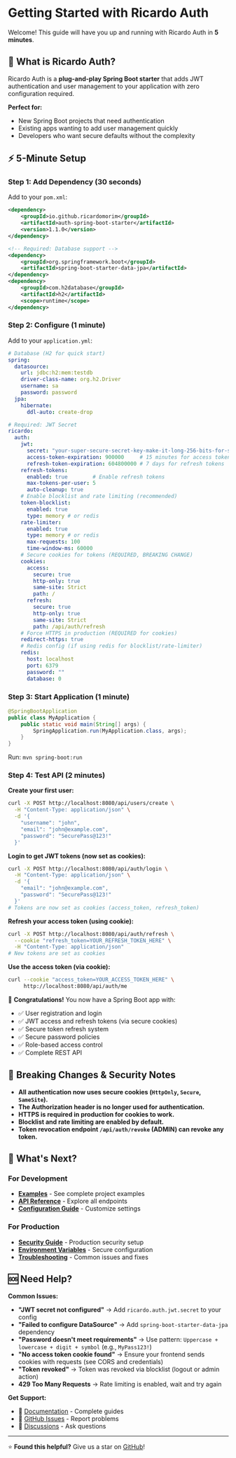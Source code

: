 # Getting Started with Ricardo Auth

Welcome! This guide will have you up and running with Ricardo Auth in **5 minutes**.

## 🚀 What is Ricardo Auth?

Ricardo Auth is a **plug-and-play Spring Boot starter** that adds JWT authentication and user management to your application with zero configuration required.

**Perfect for:**
- New Spring Boot projects that need authentication
- Existing apps wanting to add user management quickly
- Developers who want secure defaults without the complexity

## ⚡ 5-Minute Setup

### Step 1: Add Dependency (30 seconds)

Add to your `pom.xml`:
```xml
<dependency>
    <groupId>io.github.ricardomorim</groupId>
    <artifactId>auth-spring-boot-starter</artifactId>
    <version>1.1.0</version>
</dependency>

<!-- Required: Database support -->
<dependency>
    <groupId>org.springframework.boot</groupId>
    <artifactId>spring-boot-starter-data-jpa</artifactId>
</dependency>
<dependency>
    <groupId>com.h2database</groupId>
    <artifactId>h2</artifactId>
    <scope>runtime</scope>
</dependency>
```

### Step 2: Configure (1 minute)

Add to your `application.yml`:
```yaml
# Database (H2 for quick start)
spring:
  datasource:
    url: jdbc:h2:mem:testdb
    driver-class-name: org.h2.Driver
    username: sa
    password: password
  jpa:
    hibernate:
      ddl-auto: create-drop

# Required: JWT Secret
ricardo:
  auth:
    jwt:
      secret: "your-super-secure-secret-key-make-it-long-256-bits-for-security"
      access-token-expiration: 900000     # 15 minutes for access tokens
      refresh-token-expiration: 604800000 # 7 days for refresh tokens
    refresh-tokens:
      enabled: true        # Enable refresh tokens
      max-tokens-per-user: 5
      auto-cleanup: true
    # Enable blocklist and rate limiting (recommended)
    token-blocklist:
      enabled: true
      type: memory # or redis
    rate-limiter:
      enabled: true
      type: memory # or redis
      max-requests: 100
      time-window-ms: 60000
    # Secure cookies for tokens (REQUIRED, BREAKING CHANGE)
    cookies:
      access:
        secure: true
        http-only: true
        same-site: Strict
        path: /
      refresh:
        secure: true
        http-only: true
        same-site: Strict
        path: /api/auth/refresh
    # Force HTTPS in production (REQUIRED for cookies)
    redirect-https: true
    # Redis config (if using redis for blocklist/rate-limiter)
    redis:
      host: localhost
      port: 6379
      password: ""
      database: 0
```

### Step 3: Start Application (1 minute)

```java
@SpringBootApplication
public class MyApplication {
    public static void main(String[] args) {
        SpringApplication.run(MyApplication.class, args);
    }
}
```

Run: `mvn spring-boot:run`

### Step 4: Test API (2 minutes)

**Create your first user:**
```bash
curl -X POST http://localhost:8080/api/users/create \
  -H "Content-Type: application/json" \
  -d '{
    "username": "john",
    "email": "john@example.com",
    "password": "SecurePass@123!"
  }'
```

**Login to get JWT tokens (now set as cookies):**
```bash
curl -X POST http://localhost:8080/api/auth/login \
  -H "Content-Type: application/json" \
  -d '{
    "email": "john@example.com",
    "password": "SecurePass@123!"
  }'
# Tokens are now set as cookies (access_token, refresh_token)
```

**Refresh your access token (using cookie):**
```bash
curl -X POST http://localhost:8080/api/auth/refresh \
  --cookie "refresh_token=YOUR_REFRESH_TOKEN_HERE" \
  -H "Content-Type: application/json"
# New tokens are set as cookies
```

**Use the access token (via cookie):**
```bash
curl --cookie "access_token=YOUR_ACCESS_TOKEN_HERE" \
     http://localhost:8080/api/auth/me
```

🎉 **Congratulations!** You now have a Spring Boot app with:
- ✅ User registration and login
- ✅ JWT access and refresh tokens (via secure cookies)
- ✅ Secure token refresh system
- ✅ Secure password policies
- ✅ Role-based access control
- ✅ Complete REST API

## 🚨 Breaking Changes & Security Notes

- **All authentication now uses secure cookies (`HttpOnly`, `Secure`, `SameSite`).**
- **The Authorization header is no longer used for authentication.**
- **HTTPS is required in production for cookies to work.**
- **Blocklist and rate limiting are enabled by default.**
- **Token revocation endpoint `/api/auth/revoke` (ADMIN) can revoke any token.**

## 🎯 What's Next?

### For Development
- **[Examples](docs/examples.md)** - See complete project examples
- **[API Reference](docs/api-reference.md)** - Explore all endpoints
- **[Configuration Guide](docs/configuration.md)** - Customize settings

### For Production
- **[Security Guide](docs/security-guide.md)** - Production security setup
- **[Environment Variables](docs/configuration-guide.md#environment-variables)** - Secure configuration
- **[Troubleshooting](docs/troubleshooting.md)** - Common issues and fixes

## 🆘 Need Help?

**Common Issues:**
- **"JWT secret not configured"** → Add `ricardo.auth.jwt.secret` to your config
- **"Failed to configure DataSource"** → Add `spring-boot-starter-data-jpa` dependency
- **"Password doesn't meet requirements"** → Use pattern: `Uppercase + lowercase + digit + symbol` (e.g., `MyPass123!`)
- **"No access token cookie found"** → Ensure your frontend sends cookies with requests (see CORS and credentials)
- **"Token revoked"** → Token was revoked via blocklist (logout or admin action)
- **429 Too Many Requests** → Rate limiting is enabled, wait and try again

**Get Support:**
- 📖 [Documentation](docs/index.md) - Complete guides
- 🐛 [GitHub Issues](https://github.com/RicardoMorim/Auth-Provider/issues) - Report problems
- 💬 [Discussions](https://github.com/RicardoMorim/Auth-Provider/discussions) - Ask questions

---

⭐ **Found this helpful?** Give us a star on [GitHub](https://github.com/RicardoMorim/Auth-Provider)!
